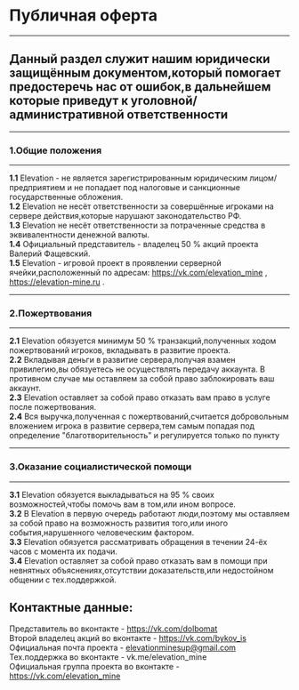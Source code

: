 # Публичная оферта  
---
## Данный раздел служит нашим юридически защищённым документом,который помогает предостеречь нас от ошибок,в дальнейшем которые приведут к уголовной/административной ответственности
---
### 1.Общие положения
---

__1.1__ Elevation - не является зарегистрированным юридическим лицом/предприятием и не попадает под налоговые и санкционные государственные обложения.  
__1.2__ Elevation не несёт ответственности за совершённые игроками на сервере действия,которые нарушают законодательство РФ.  
__1.3__ Elevation не несёт ответственности за потраченные средства в эквивалентности денежной валюты.  
__1.4__ Официальный представитель - владелец 50 % акций проекта Валерий Фащевский.  
__1.5__ Elevation - игровой проект в проявлении серверной ячейки,расположенный по адресам: https://vk.com/elevation_mine , https://elevation-mine.ru .  

---
### 2.Пожертвования
---

__2.1__ Elevation обязуется минимум 50 % транзакций,полученных ходом пожертвований игроков, вкладывать в развитие проекта.  
__2.2__ Вкладывая деньги в развитие сервера,получая взамен привилегию,вы обязуетесь не осуществлять передачу аккаунта. В противном случае мы оставляем за собой право заблокировать ваш аккаунт.  
__2.3__ Elevation оставляет за собой право отказать вам право в услуге после пожертвования.  
__2.4__ Вся выручка,полученная с пожертвований,считается добровольным вложением игрока в развитие сервера,тем самым попадая под определение "благотворительность" и регулируется только по пункту  

---
### 3.Оказание социалистической помощи  
---

__3.1__ Elevation обязуется выкладываться на 95 % своих возможностей,чтобы помочь вам в том,или ином вопросе.  
__3.2__ В Elevation в первую очередь работают люди,поэтому мы оставляем за собой право на возможность развития того,или иного события,нарушенного человеческим фактором.  
__3.3__ Elevation обязуется рассматривать обращения в течении 24-ёх часов с момента их подачи.  
__3.4__ Elevation оставляет за собой право отказать вам в помощи при невнятных объяснениях,отсутствии доказательств,или недостойном общении с тех.поддержкой.                                                                                                                                                                                                                                                       

## Контактные данные:
Представитель во вконтакте - https://vk.com/dolbomat  
Второй владелец акций во вконтакте - https://vk.com/bykov_is  
Официальная почта проекта - elevationminesup@gmail.com  
Тех.поддержка во вконтакте - vk.me/elevation_mine  
Официальная группа проекта во вконтакте - https://vk.com/elevation_mine  
